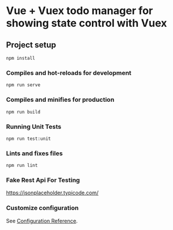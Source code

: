 # Vue + Vuex todo manager for showing state control with Vuex

## Project setup

```
npm install
```

### Compiles and hot-reloads for development

```
npm run serve
```

### Compiles and minifies for production

```
npm run build
```

### Running Unit Tests

```
npm run test:unit
```

### Lints and fixes files

```
npm run lint
```

### Fake Rest Api For Testing

https://jsonplaceholder.typicode.com/

### Customize configuration

See [Configuration Reference](https://cli.vuejs.org/config/).
